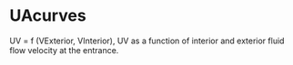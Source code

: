 UAcurves
========

UV = f (VExterior, VInterior), UV as a function of interior and exterior fluid flow velocity at the entrance.
